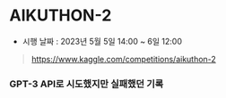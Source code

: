 # AIKUTHON-2
* 시행 날짜 : 2023년 5월 5일 14:00 ~ 6일 12:00
> https://www.kaggle.com/competitions/aikuthon-2

### GPT-3 API로 시도했지만 실패했던 기록

